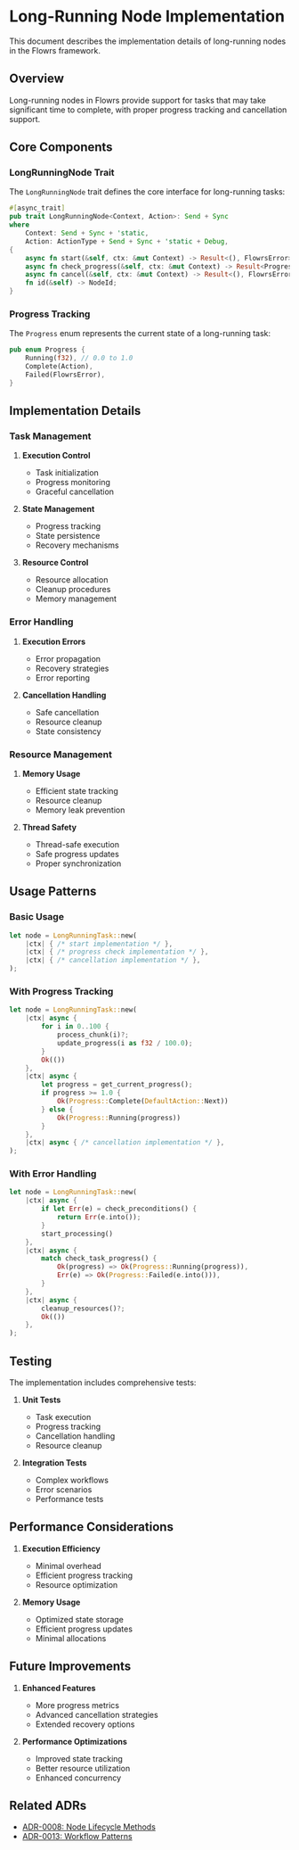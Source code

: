 # Long-Running Node Implementation

This document describes the implementation details of long-running nodes in the Flowrs framework.

## Overview

Long-running nodes in Flowrs provide support for tasks that may take significant time to complete, with proper progress tracking and cancellation support.

## Core Components

### LongRunningNode Trait

The `LongRunningNode` trait defines the core interface for long-running tasks:

```rust
#[async_trait]
pub trait LongRunningNode<Context, Action>: Send + Sync
where
    Context: Send + Sync + 'static,
    Action: ActionType + Send + Sync + 'static + Debug,
{
    async fn start(&self, ctx: &mut Context) -> Result<(), FlowrsError>;
    async fn check_progress(&self, ctx: &mut Context) -> Result<Progress, FlowrsError>;
    async fn cancel(&self, ctx: &mut Context) -> Result<(), FlowrsError>;
    fn id(&self) -> NodeId;
}
```

### Progress Tracking

The `Progress` enum represents the current state of a long-running task:

```rust
pub enum Progress {
    Running(f32), // 0.0 to 1.0
    Complete(Action),
    Failed(FlowrsError),
}
```

## Implementation Details

### Task Management

1. **Execution Control**
   - Task initialization
   - Progress monitoring
   - Graceful cancellation

2. **State Management**
   - Progress tracking
   - State persistence
   - Recovery mechanisms

3. **Resource Control**
   - Resource allocation
   - Cleanup procedures
   - Memory management

### Error Handling

1. **Execution Errors**
   - Error propagation
   - Recovery strategies
   - Error reporting

2. **Cancellation Handling**
   - Safe cancellation
   - Resource cleanup
   - State consistency

### Resource Management

1. **Memory Usage**
   - Efficient state tracking
   - Resource cleanup
   - Memory leak prevention

2. **Thread Safety**
   - Thread-safe execution
   - Safe progress updates
   - Proper synchronization

## Usage Patterns

### Basic Usage

```rust
let node = LongRunningTask::new(
    |ctx| { /* start implementation */ },
    |ctx| { /* progress check implementation */ },
    |ctx| { /* cancellation implementation */ },
);
```

### With Progress Tracking

```rust
let node = LongRunningTask::new(
    |ctx| async {
        for i in 0..100 {
            process_chunk(i)?;
            update_progress(i as f32 / 100.0);
        }
        Ok(())
    },
    |ctx| async {
        let progress = get_current_progress();
        if progress >= 1.0 {
            Ok(Progress::Complete(DefaultAction::Next))
        } else {
            Ok(Progress::Running(progress))
        }
    },
    |ctx| async { /* cancellation implementation */ },
);
```

### With Error Handling

```rust
let node = LongRunningTask::new(
    |ctx| async {
        if let Err(e) = check_preconditions() {
            return Err(e.into());
        }
        start_processing()
    },
    |ctx| async {
        match check_task_progress() {
            Ok(progress) => Ok(Progress::Running(progress)),
            Err(e) => Ok(Progress::Failed(e.into())),
        }
    },
    |ctx| async {
        cleanup_resources()?;
        Ok(())
    },
);
```

## Testing

The implementation includes comprehensive tests:

1. **Unit Tests**
   - Task execution
   - Progress tracking
   - Cancellation handling
   - Resource cleanup

2. **Integration Tests**
   - Complex workflows
   - Error scenarios
   - Performance tests

## Performance Considerations

1. **Execution Efficiency**
   - Minimal overhead
   - Efficient progress tracking
   - Resource optimization

2. **Memory Usage**
   - Optimized state storage
   - Efficient progress updates
   - Minimal allocations

## Future Improvements

1. **Enhanced Features**
   - More progress metrics
   - Advanced cancellation strategies
   - Extended recovery options

2. **Performance Optimizations**
   - Improved state tracking
   - Better resource utilization
   - Enhanced concurrency

## Related ADRs

- [ADR-0008: Node Lifecycle Methods](../adrs/0008-node-lifecycle-methods.md)
- [ADR-0013: Workflow Patterns](../adrs/0013-workflow-patterns.md)
